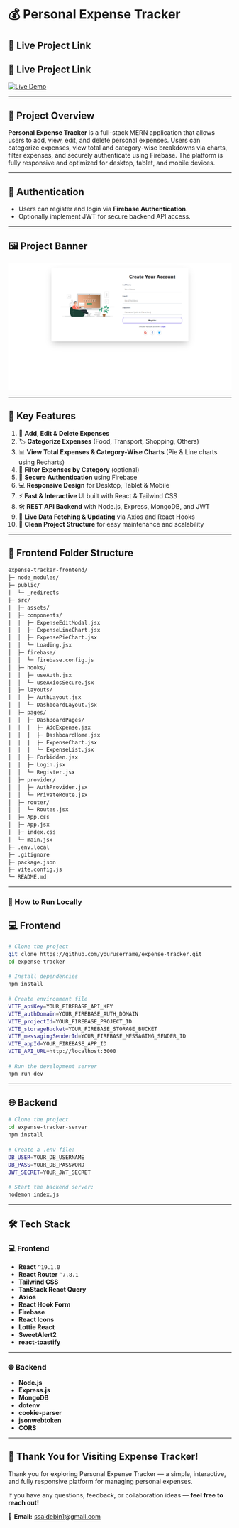 # 💰 Personal Expense Tracker

## 🚀 Live Project Link
## 🚀 Live Project Link
[![Live Demo](https://img.shields.io/badge/Live%20Demo-%20-%2300C853?style=for-the-badge&logo=appveyor)](https://lustrous-llama-8abf6e.netlify.app/auth/login)  

---

## 📌 Project Overview

**Personal Expense Tracker** is a full-stack MERN application that allows users to add, view, edit, and delete personal expenses. Users can categorize expenses, view total and category-wise breakdowns via charts, filter expenses, and securely authenticate using Firebase. The platform is fully responsive and optimized for desktop, tablet, and mobile devices.

---

## 👤 Authentication

- Users can register and login via **Firebase Authentication**.
- Optionally implement JWT for secure backend API access.

---

## 🖼️ Project Banner

![Expense Tracker Banner](https://github.com/saidebinsabid/expenses-tracker/blob/main/website%20image.png)

---

## 🌟 Key Features

1. 📝 **Add, Edit & Delete Expenses**  
2. 🏷️ **Categorize Expenses** (Food, Transport, Shopping, Others)  
3. 📊 **View Total Expenses & Category-Wise Charts** (Pie & Line charts using Recharts)  
4. 🔄 **Filter Expenses by Category** (optional)  
5. 🔐 **Secure Authentication** using Firebase  
6. 💻 **Responsive Design** for Desktop, Tablet & Mobile  
7. ⚡ **Fast & Interactive UI** built with React & Tailwind CSS  
8. 🛠️ **REST API Backend** with Node.js, Express, MongoDB, and JWT  
9. 🚀 **Live Data Fetching & Updating** via Axios and React Hooks  
10. 📂 **Clean Project Structure** for easy maintenance and scalability

---

## 🧩 Frontend Folder Structure

```bash
expense-tracker-frontend/
├─ node_modules/
├─ public/
│  └─ _redirects
├─ src/
│  ├─ assets/
│  ├─ components/
│  │  ├─ ExpenseEditModal.jsx
│  │  ├─ ExpenseLineChart.jsx
│  │  ├─ ExpensePieChart.jsx
│  │  └─ Loading.jsx
│  ├─ firebase/
│  │  └─ firebase.config.js
│  ├─ hooks/
│  │  ├─ useAuth.jsx
│  │  └─ useAxiosSecure.jsx
│  ├─ layouts/
│  │  ├─ AuthLayout.jsx
│  │  └─ DashboardLayout.jsx
│  ├─ pages/
│  │  ├─ DashBoardPages/
│  │  │  ├─ AddExpense.jsx
│  │  │  ├─ DashboardHome.jsx
│  │  │  ├─ ExpenseChart.jsx
│  │  │  └─ ExpenseList.jsx
│  │  ├─ Forbidden.jsx
│  │  ├─ Login.jsx
│  │  └─ Register.jsx
│  ├─ provider/
│  │  ├─ AuthProvider.jsx
│  │  └─ PrivateRoute.jsx
│  ├─ router/
│  │  └─ Routes.jsx
│  ├─ App.css
│  ├─ App.jsx
│  ├─ index.css
│  └─ main.jsx
├─ .env.local
├─ .gitignore
├─ package.json
├─ vite.config.js
└─ README.md
```
---

### 🚀 How to Run Locally

## 💻 Frontend

```bash
# Clone the project
git clone https://github.com/yourusername/expense-tracker.git
cd expense-tracker

# Install dependencies
npm install

# Create environment file
VITE_apiKey=YOUR_FIREBASE_API_KEY
VITE_authDomain=YOUR_FIREBASE_AUTH_DOMAIN
VITE_projectId=YOUR_FIREBASE_PROJECT_ID
VITE_storageBucket=YOUR_FIREBASE_STORAGE_BUCKET
VITE_messagingSenderId=YOUR_FIREBASE_MESSAGING_SENDER_ID
VITE_appId=YOUR_FIREBASE_APP_ID
VITE_API_URL=http://localhost:3000

# Run the development server
npm run dev
```

---


## 🌐 Backend

```bash
# Clone the project
cd expense-tracker-server
npm install

# Create a .env file:
DB_USER=YOUR_DB_USERNAME
DB_PASS=YOUR_DB_PASSWORD
JWT_SECRET=YOUR_JWT_SECRET

# Start the backend server:
nodemon index.js
```
---
## 🛠 Tech Stack

### 💻 Frontend

- **React** `^19.1.0`
- **React Router** `^7.8.1`
- **Tailwind CSS** 
- **TanStack React Query**
- **Axios**
- **React Hook Form**
- **Firebase**
- **React Icons**
- **Lottie React**
- **SweetAlert2**
- **react-toastify**

---

### 🌐 Backend

- **Node.js**
- **Express.js**
- **MongoDB**
- **dotenv**
- **cookie-parser**
- **jsonwebtoken**
- **CORS**
---

## 🙌 Thank You for Visiting Expense Tracker!

Thank you for exploring Personal Expense Tracker — a simple, interactive, and fully responsive platform for managing personal expenses.

If you have any questions, feedback, or collaboration ideas —
**feel free to reach out!**

📧 **Email:** ssaidebin1@gmail.com
